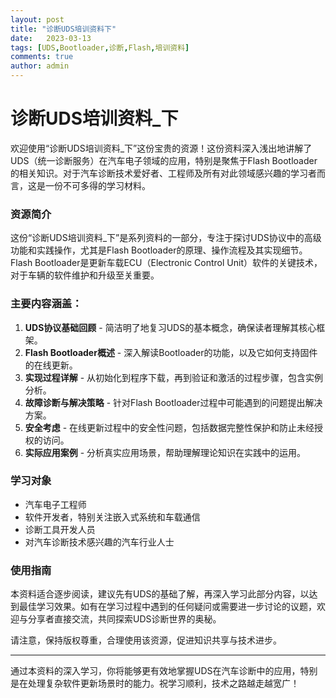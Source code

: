 ```yaml
---
layout: post
title: "诊断UDS培训资料下"
date:   2023-03-13
tags: [UDS,Bootloader,诊断,Flash,培训资料]
comments: true
author: admin
---
```

# 诊断UDS培训资料_下

欢迎使用“诊断UDS培训资料_下”这份宝贵的资源！这份资料深入浅出地讲解了UDS（统一诊断服务）在汽车电子领域的应用，特别是聚焦于Flash Bootloader的相关知识。对于汽车诊断技术爱好者、工程师及所有对此领域感兴趣的学习者而言，这是一份不可多得的学习材料。

### 资源简介

这份“诊断UDS培训资料_下”是系列资料的一部分，专注于探讨UDS协议中的高级功能和实践操作，尤其是Flash Bootloader的原理、操作流程及其实现细节。Flash Bootloader是更新车载ECU（Electronic Control Unit）软件的关键技术，对于车辆的软件维护和升级至关重要。

### 主要内容涵盖：

1. **UDS协议基础回顾** - 简洁明了地复习UDS的基本概念，确保读者理解其核心框架。
2. **Flash Bootloader概述** - 深入解读Bootloader的功能，以及它如何支持固件的在线更新。
3. **实现过程详解** - 从初始化到程序下载，再到验证和激活的过程步骤，包含实例分析。
4. **故障诊断与解决策略** - 针对Flash Bootloader过程中可能遇到的问题提出解决方案。
5. **安全考虑** - 在线更新过程中的安全性问题，包括数据完整性保护和防止未经授权的访问。
6. **实际应用案例** - 分析真实应用场景，帮助理解理论知识在实践中的运用。

### 学习对象

- 汽车电子工程师
- 软件开发者，特别关注嵌入式系统和车载通信
- 诊断工具开发人员
- 对汽车诊断技术感兴趣的汽车行业人士

### 使用指南

本资料适合逐步阅读，建议先有UDS的基础了解，再深入学习此部分内容，以达到最佳学习效果。如有在学习过程中遇到的任何疑问或需要进一步讨论的议题，欢迎与分享者直接交流，共同探索UDS诊断世界的奥秘。

请注意，保持版权尊重，合理使用该资源，促进知识共享与技术进步。

---

通过本资料的深入学习，你将能够更有效地掌握UDS在汽车诊断中的应用，特别是在处理复杂软件更新场景时的能力。祝学习顺利，技术之路越走越宽广！